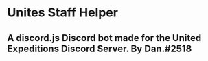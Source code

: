 # Unites Staff Helper
## A discord.js Discord bot made for the United Expeditions Discord Server. By Dan.#2518
